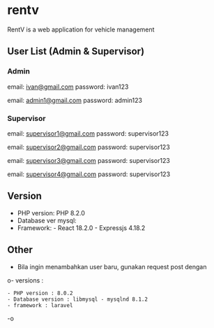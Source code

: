 # rentv
RentV is a web application for vehicle management

## User List (Admin & Supervisor)
### Admin
email: ivan@gmail.com
password: ivan123

email: admin1@gmail.com
password: admin123

### Supervisor
email: supervisor1@gmail.com
password: supervisor123

email: supervisor2@gmail.com
password: supervisor123

email: supervisor3@gmail.com
password: supervisor123

email: supervisor4@gmail.com
password: supervisor123

## Version
- PHP version: PHP 8.2.0
- Database ver mysql:
- Framework: - React 18.2.0 - Expressjs 4.18.2

## Other
- Bila ingin menambahkan user baru, gunakan request post dengan

o- versions :

    - PHP version : 8.0.2
    - Database version : libmysql - mysqlnd 8.1.2
    - framework : laravel

-o
